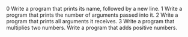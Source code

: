 0 Write a program that prints its name, followed by a new line.
1 Write a program that prints the number of arguments passed into it.
2 Write a program that prints all arguments it receives.
3 Write a program that multiplies two numbers.
Write a program that adds positive numbers.
